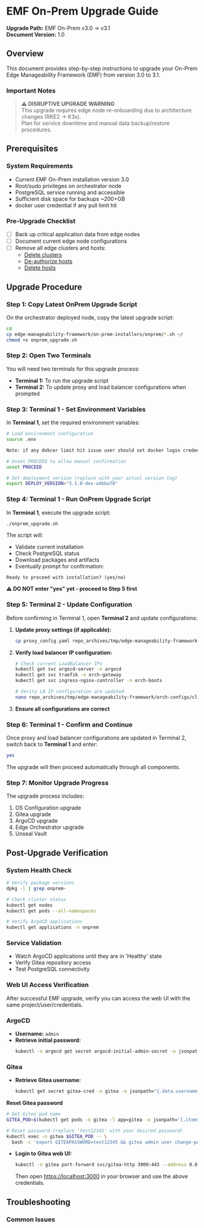 # EMF On-Prem Upgrade Guide

**Upgrade Path:** EMF On-Prem v3.0 → v3.1  
**Document Version:** 1.0

## Overview

This document provides step-by-step instructions to upgrade your On-Prem Edge Manageability Framework (EMF) from version 3.0 to 3.1.

### Important Notes

> **⚠️ DISRUPTIVE UPGRADE WARNING**  
> This upgrade requires edge node re-onboarding due to architecture changes (RKE2 → K3s).  
> Plan for service downtime and manual data backup/restore procedures.

## Prerequisites

### System Requirements
- Current EMF On-Prem installation version 3.0
- Root/sudo privileges on orchestrator node
- PostgreSQL service running and accessible
- Sufficient disk space for backups ~200+GB
- docker user credential if any pull limit hit

### Pre-Upgrade Checklist
- [ ] Back up critical application data from edge nodes
- [ ] Document current edge node configurations  
- [ ] Remove all edge clusters and hosts:
  - [Delete clusters](https://docs.openedgeplatform.intel.com/edge-manage-docs/dev/user_guide/set_up_edge_infra/clusters/delete_clusters.html)
  - [De-authorize hosts](https://docs.openedgeplatform.intel.com/edge-manage-docs/dev/user_guide/set_up_edge_infra/deauthorize_host.html)
  - [Delete hosts](https://docs.openedgeplatform.intel.com/edge-manage-docs/dev/user_guide/set_up_edge_infra/delete_host.html)

## Upgrade Procedure

### Step 1: Copy Latest OnPrem Upgrade Script

On the orchestrator deployed node, copy the latest upgrade script:

```bash
cd
cp edge-manageability-framework/on-prem-installers/onprem/*.sh ~/
chmod +x onprem_upgrade.sh
```

### Step 2: Open Two Terminals

You will need two terminals for this upgrade process:

- **Terminal 1:** To run the upgrade script
- **Terminal 2:** To update proxy and load balancer configurations when prompted

### Step 3: Terminal 1 - Set Environment Variables

In **Terminal 1**, set the required environment variables:

```bash
# Load environment configuration
source .env

Note: if any dokcer limit hit issue user should set docker login credential as env 

# Unset PROCEED to allow manual confirmation
unset PROCEED

# Set deployment version (replace with your actual version tag)
export DEPLOY_VERSION="3.1.0-dev-a4bba78"
```

### Step 4: Terminal 1 - Run OnPrem Upgrade Script

In **Terminal 1**, execute the upgrade script:

```bash
./onprem_upgrade.sh
```

The script will:
- Validate current installation
- Check PostgreSQL status
- Download packages and artifacts
- Eventually prompt for confirmation:

```
Ready to proceed with installation? (yes/no)
```

**⚠️ DO NOT enter "yes" yet - proceed to Step 5 first**

### Step 5: Terminal 2 - Update Configuration

Before confirming in Terminal 1, open **Terminal 2** and update configurations:

1. **Update proxy settings (if applicable):**
   ```bash
   cp proxy_config.yaml repo_archives/tmp/edge-manageability-framework/orch-configs/profiles/proxy-none.yaml
   ```

2. **Verify load balancer IP configuration:**
   ```bash
   # Check current LoadBalancer IPs
   kubectl get svc argocd-server -n argocd
   kubectl get svc traefik -n orch-gateway
   kubectl get svc ingress-nginx-controller -n orch-boots
   
   # Verity LB IP configuration are updated
   nano repo_archives/tmp/edge-manageability-framework/orch-configs/clusters/onprem.yaml
   ```

3. **Ensure all configurations are correct**

### Step 6: Terminal 1 - Confirm and Continue

Once proxy and load balancer configurations are updated in Terminal 2, switch back to **Terminal 1** and enter:

```bash
yes
```

The upgrade will then proceed automatically through all components.

### Step 7: Monitor Upgrade Progress

The upgrade process includes:
1. OS Configuration upgrade
3. Gitea upgrade
4. ArgoCD upgrade
5. Edge Orchestrator upgrade
5. Unseal Vault


## Post-Upgrade Verification

### System Health Check
```bash
# Verify package versions
dpkg -l | grep onprem-

# Check cluster status
kubectl get nodes
kubectl get pods --all-namespaces

# Verify ArgoCD applications
kubectl get applications -n onprem
```

### Service Validation
- Watch ArgoCD applications until they are in 'Healthy' state
- Verify Gitea repository access
- Test PostgreSQL connectivity

### Web UI Access Verification
After successful EMF upgrade, verify you can access the web UI with the same project/user/credentials.

### ArgoCD

- **Username:** `admin`
- **Retrieve initial password:**
  ```bash
  kubectl -n argocd get secret argocd-initial-admin-secret -o jsonpath="{.data.password}" | base64 -d
  ```

### Gitea

- **Retrieve Gitea username:**
  ```bash
  kubectl get secret gitea-cred -n gitea -o jsonpath="{.data.username}" | base64 -d
  ```
  
 **Reset Gitea password**
  ```bash
  # Get Gitea pod name
  GITEA_POD=$(kubectl get pods -n gitea -l app=gitea -o jsonpath='{.items[0].metadata.name}')
  
  # Reset password (replace 'test12345' with your desired password)
  kubectl exec -n gitea $GITEA_POD -- \
    bash -c 'export GITEAPASSWORD=test12345 && gitea admin user change-password --username gitea_admin --password $GITEAPASSWORD'
  ```

- **Login to Gitea web UI:**
  ```bash
  kubectl -n gitea port-forward svc/gitea-http 3000:443 --address 0.0.0.0
  ```
  Then open [https://localhost:3000](https://localhost:3000) in your browser and use the above credentials.
## Troubleshooting

### Common Issues

